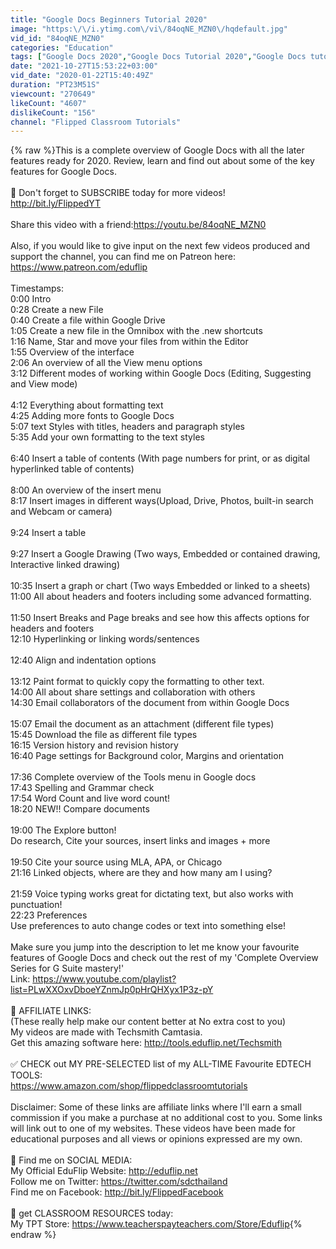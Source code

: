 ```yaml
---
title: "Google Docs Beginners Tutorial 2020"
image: "https:\/\/i.ytimg.com\/vi\/84oqNE_MZN0\/hqdefault.jpg"
vid_id: "84oqNE_MZN0"
categories: "Education"
tags: ["Google Docs 2020","Google Docs Tutorial 2020","Google Docs tutorial"]
date: "2021-10-27T15:53:22+03:00"
vid_date: "2020-01-22T15:40:49Z"
duration: "PT23M51S"
viewcount: "270649"
likeCount: "4607"
dislikeCount: "156"
channel: "Flipped Classroom Tutorials"
---
```

{% raw %}This is a complete overview of Google Docs with all the later features ready for 2020. Review, learn and find out about some of the key features for Google Docs.<br /><br />🔴 Don't forget to SUBSCRIBE today for more videos! <br /><a rel="nofollow" target="blank" href="http://bit.ly/FlippedYT">http://bit.ly/FlippedYT</a><br /><br />Share this video with a friend:<a rel="nofollow" target="blank" href="https://youtu.be/84oqNE_MZN0">https://youtu.be/84oqNE_MZN0</a><br /><br />Also, if you would like to give input on the next few videos produced and support the channel, you can find me on Patreon here: <a rel="nofollow" target="blank" href="https://www.patreon.com/eduflip">https://www.patreon.com/eduflip</a><br /><br />Timestamps:<br />0:00 Intro<br />0:28 Create a new File<br />0:40 Create a file within Google Drive<br />1:05 Create a new file in the Omnibox with the .new shortcuts<br />1:16 Name, Star and move your files from within the Editor<br />1:55 Overview of the interface<br />2:06 An overview of all the View menu options<br />3:12 Different modes of working within Google Docs (Editing, Suggesting and View mode)<br /><br />4:12 Everything about formatting text<br />4:25 Adding more fonts to Google Docs<br />5:07 text Styles with titles, headers and paragraph styles<br />5:35 Add your own formatting to the text styles<br /><br />6:40 Insert a table of contents (With page numbers for print, or as digital hyperlinked table of contents)<br /><br />8:00 An overview of the insert menu<br />8:17 Insert images in different ways(Upload, Drive, Photos, built-in search and Webcam or camera)<br /><br />9:24 Insert a table<br /><br />9:27 Insert a Google Drawing (Two ways, Embedded or contained drawing, Interactive linked drawing)<br /><br />10:35 Insert a graph or chart (Two ways Embedded or linked to a sheets)<br />11:00 All about headers and footers including some advanced formatting.<br /><br />11:50 Insert Breaks and Page breaks and see how this affects options for headers and footers<br />12:10 Hyperlinking or linking words/sentences<br /><br />12:40 Align and indentation options<br /><br />13:12 Paint format to quickly copy the formatting to other text.<br />14:00 All about share settings and collaboration with others<br />14:30 Email collaborators of the document from within Google Docs<br /><br />15:07 Email the document as an attachment (different file types)<br />15:45 Download the file as different file types<br />16:15 Version history and revision history <br />16:40 Page settings for Background color, Margins and orientation<br /><br />17:36 Complete overview of the Tools menu in Google docs<br />17:43 Spelling and Grammar check<br />17:54 Word Count and live word count!<br />18:20 NEW!! Compare documents<br /><br />19:00 The Explore button!<br />Do research, Cite your sources, insert links and images + more<br /><br />19:50 Cite your source using MLA, APA, or Chicago<br />21:16 Linked objects, where are they and how many am I using?<br /><br />21:59 Voice typing works great for dictating text, but also works with punctuation!<br />22:23 Preferences<br />Use preferences to auto change codes or text into something else!<br /><br />Make sure you jump into the description to let me know your favourite features of Google Docs and check out the rest of my 'Complete Overview Series for G Suite mastery!' <br />Link: <a rel="nofollow" target="blank" href="https://www.youtube.com/playlist?list=PLwXXOxvDboeYZnmJp0pHrQHXyx1P3z-pY">https://www.youtube.com/playlist?list=PLwXXOxvDboeYZnmJp0pHrQHXyx1P3z-pY</a><br /><br />🔴 AFFILIATE LINKS: <br />(These really help make our content better at No extra cost to you)<br />My videos are made with Techsmith Camtasia.<br />Get this amazing software here: <a rel="nofollow" target="blank" href="http://tools.eduflip.net/Techsmith">http://tools.eduflip.net/Techsmith</a><br /><br />✅ CHECK out MY PRE-SELECTED list of my ALL-TIME Favourite EDTECH TOOLS:<br /><a rel="nofollow" target="blank" href="https://www.amazon.com/shop/flippedclassroomtutorials">https://www.amazon.com/shop/flippedclassroomtutorials</a><br /><br />Disclaimer: Some of these links are affiliate links where I'll earn a small commission if you make a purchase at no additional cost to you. Some links will link out to one of my websites. These videos have been made for educational purposes and all views or opinions expressed are my own.<br /><br />🔴 Find me on SOCIAL MEDIA:<br />My Official EduFlip Website: <a rel="nofollow" target="blank" href="http://eduflip.net">http://eduflip.net</a><br />Follow me on Twitter: <a rel="nofollow" target="blank" href="https://twitter.com/sdcthailand">https://twitter.com/sdcthailand</a><br />Find me on Facebook: <a rel="nofollow" target="blank" href="http://bit.ly/FlippedFacebook">http://bit.ly/FlippedFacebook</a><br /><br />🔴 get CLASSROOM RESOURCES today:<br />My TPT Store: <a rel="nofollow" target="blank" href="https://www.teacherspayteachers.com/Store/Eduflip">https://www.teacherspayteachers.com/Store/Eduflip</a>{% endraw %}
